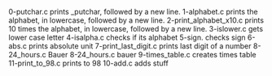 0-putchar.c prints _putchar, followed by a new line.
1-alphabet.c prints the alphabet, in lowercase, followed by a new line.
2-print_alphabet_x10.c prints 10 times the alphabet, in lowercase, followed by a new line.
3-islower.c gets lower case letter
4-isalpha.c checks if its alphabet
5-sign. checks sign 
6-abs.c prints absolute unit 
7-print_last_digit.c prints last digit of a number
8-24_hours.c Bauer
8-24_hours.c bauer
9-times_table.c creates times table
11-print_to_98.c prints to 98
10-add.c adds stuff
